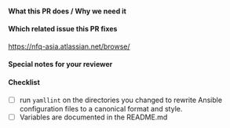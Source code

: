 <!-- Please use the 'security' label if this is a security-related change. -->

#### What this PR does / Why we need it

#### Which related issue this PR fixes
https://nfq-asia.atlassian.net/browse/

#### Special notes for your reviewer

#### Checklist
<!-- [Place an '[x]' (no spaces) in all applicable fields.] -->
-   [ ] run `yamllint` on the directories you changed to rewrite Ansible configuration files to a canonical format and style.
-   [ ] Variables are documented in the README.md
